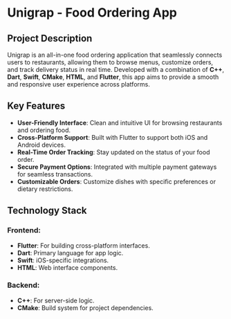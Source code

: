 # Unigrap - Food Ordering App  

## Project Description  
Unigrap is an all-in-one food ordering application that seamlessly connects users to restaurants, allowing them to browse menus, customize orders, and track delivery status in real time. Developed with a combination of **C++**, **Dart**, **Swift**, **CMake**, **HTML**, and **Flutter**, this app aims to provide a smooth and responsive user experience across platforms.  

## Key Features  
- **User-Friendly Interface**: Clean and intuitive UI for browsing restaurants and ordering food.  
- **Cross-Platform Support**: Built with Flutter to support both iOS and Android devices.  
- **Real-Time Order Tracking**: Stay updated on the status of your food order.  
- **Secure Payment Options**: Integrated with multiple payment gateways for seamless transactions.  
- **Customizable Orders**: Customize dishes with specific preferences or dietary restrictions.  

## Technology Stack  

### Frontend:  
- **Flutter**: For building cross-platform interfaces.  
- **Dart**: Primary language for app logic.  
- **Swift**: iOS-specific integrations.  
- **HTML**: Web interface components.  

### Backend:  
- **C++**: For server-side logic.  
- **CMake**: Build system for project dependencies.  
